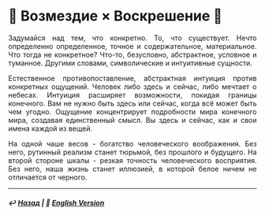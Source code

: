# 🧙 Возмездие × Воскрешение 🧙
<p align="justify">Задумайся над тем, что конкретно. То, что существует. Нечто определенно определенное, точное и содержательное, материальное. Что тогда не конкретное? Что-то, безусловно, абстрактное, условное и туманное. Другими словами, символические и интуитивные сущности.</p> 

<p align="justify">Естественное противопоставление, абстрактная интуиция против конкретных ощущений. Человек либо здесь и сейчас, либо мечтает о небесах. Интуиция расширяет возможности, покидая границы конечного. Вам не нужно быть здесь или сейчас, когда всё может быть чем угодно. Ощущение концентрирует подробности мира конечного мира, создавая единственный смысл. Вы здесь и сейчас, как и свои имена каждой из вещей.</p>

<p align="justify">На одной чаше весов - богатство человеческого воображения. Без него, рутинный реализм станет тюрьмой, без прошлого и будущего. На второй стороне шкалы - резкая точность человеческого восприятия. Без него, наша жизнь станет иллюзией, в которой белое ничем не отличается от черного.</p> 

***

##### ↩️ [Назад](index-2.md) | 🗽 [English Version](coronzon.md) 
